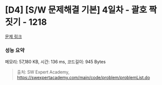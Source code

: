 # [D4] [S/W 문제해결 기본] 4일차 - 괄호 짝짓기 - 1218 

[문제 링크](https://swexpertacademy.com/main/code/problem/problemDetail.do?contestProbId=AV14eWb6AAkCFAYD) 

### 성능 요약

메모리: 57,180 KB, 시간: 136 ms, 코드길이: 945 Bytes



> 출처: SW Expert Academy, https://swexpertacademy.com/main/code/problem/problemList.do